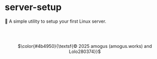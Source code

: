 # server-setup
🔑 A simple utility to setup your first Linux server.

<br/><br/>
<p align="center">
  $\color{#4b4950}{\textsf{© 2025 amogus (amogus.works) and Lolo280374}}$
</p>
